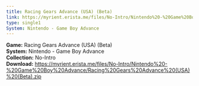 ```yaml
---
title: Racing Gears Advance (USA) (Beta)
link: https://myrient.erista.me/files/No-Intro/Nintendo%20-%20Game%20Boy%20Advance/Racing%20Gears%20Advance%20(USA)%20(Beta).zip
type: single1
System: Nintendo - Game Boy Advance
---
```

<b>Game:</b> Racing Gears Advance (USA) (Beta)<br>
<b>System:</b> Nintendo - Game Boy Advance<br>
<b>Collection:</b> No-Intro<br>
<b>Download:</b> https://myrient.erista.me/files/No-Intro/Nintendo%20-%20Game%20Boy%20Advance/Racing%20Gears%20Advance%20(USA)%20(Beta).zip